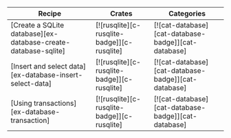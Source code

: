 | Recipe | Crates | Categories |
|--------|--------|------------|
| [Create a SQLite database][ex-database-create-database-sqlite] | [![rusqlite][c-rusqlite-badge]][c-rusqlite] | [![cat-database][cat-database-badge]][cat-database] |
| [Insert and select data][ex-database-insert-select-data] | [![rusqlite][c-rusqlite-badge]][c-rusqlite] | [![cat-database][cat-database-badge]][cat-database] |
| [Using transactions][ex-database-transaction] | [![rusqlite][c-rusqlite-badge]][c-rusqlite] | [![cat-database][cat-database-badge]][cat-database] |

<div class="hidden">
</div>
